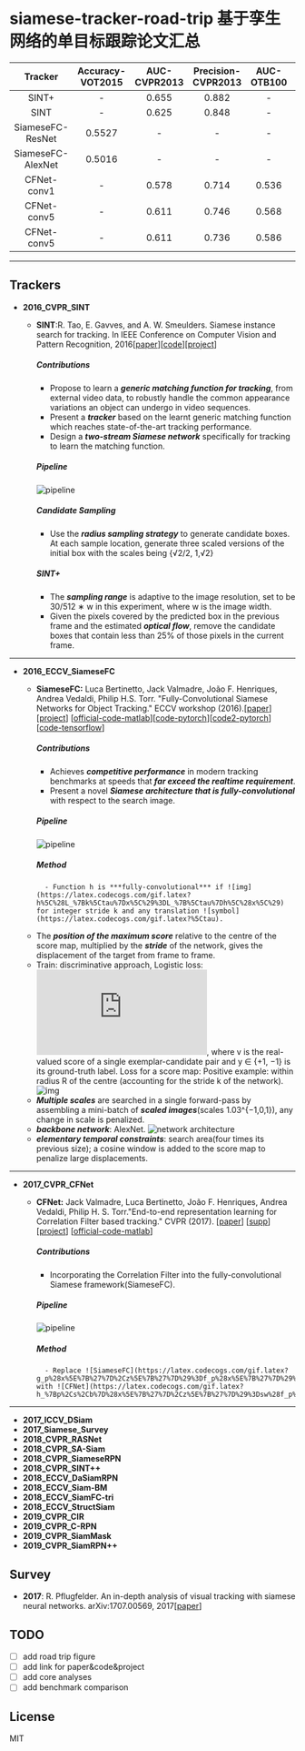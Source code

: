 ﻿siamese-tracker-road-trip
基于孪生网络的单目标跟踪论文汇总
====

|   Tracker   | Accuracy-VOT2015 |AUC-CVPR2013 | Precision-CVPR2013 | AUC-OTB100 | Precision-OTB100 | AUC-OTB50 | Precision-OTB50 |  FPS  |
| :---------: |        :----------:       |   :----------:      |     :----------------:      |    :--------:    |   :--------------:     |     :-------:      |   :-------------:   | :----: |
|    SINT+    |                 -            |        0.655          |             0.882             |          -          |               -               |         -            |            -             |  4     |
|    SINT     |                  -             |         0.625       |               0.848            |           -         |               -                |          -          |              -           |   4    |
|SiameseFC-ResNet|     0.5527   |           -             |           -                       |         -             |             -                 |          -         |             -           |    25   |
|SiameseFC-AlexNet|     0.5016   |           -             |           -                       |         -             |             -                 |          -         |             -           |    65   |
|   CFNet-conv1     |            -       |        0.578           |           0.714               |         0.536         |          0.658          |      0.488      |       0.613         |    83   |
|   CFNet-conv5     |            -       |        0.611           |           0.746               |         0.568         |          0.693          |      0.530      |       0.660         |    75   |
|   CFNet-conv5     |            -       |        0.611           |           0.736               |         0.586         |          0.711          |      0.539      |       0.670         |    43   |
-------
## Trackers
- **2016_CVPR_SINT**
    * **SINT**:R. Tao, E. Gavves, and A. W. Smeulders. Siamese instance search for tracking. In IEEE Conference on Computer Vision and Pattern Recognition, 2016[[paper](http://openaccess.thecvf.com/content_cvpr_2016/papers/Tao_Siamese_Instance_Search_CVPR_2016_paper.pdf)][[code](https://github.com/taotaoorange/SINT)][[project](https://taotaoorange.github.io/projects/SINT/SINT_proj.html)]  

        ##### Contributions
    	- Propose to learn a ***generic matching function for tracking***, from external video data, to robustly handle the common appearance variations an object can undergo in video sequences.
    	- Present a ***tracker*** based on the learnt generic matching function which reaches state-of-the-art tracking performance.
    	- Design a ***two-stream Siamese network*** specifically for tracking to learn the matching function.

        ##### Pipeline
        ![pipeline](image/SINT/pipeline.png)

        ##### Candidate Sampling
    	- Use the ***radius sampling strategy*** to generate candidate boxes. At each sample location, generate three scaled versions of the initial box with the scales being {√2/2, 1,√2}

        ##### SINT+
    	- The ***sampling range*** is adaptive to the image resolution, set to be 30/512 ∗ w in this experiment, where w is the image width.
    	- Given the pixels covered by the predicted box in the previous frame and the estimated ***optical flow***, remove the candidate boxes that contain less than 25% of those pixels in the current frame.
-----
- **2016_ECCV_SiameseFC**
    * **SiameseFC:** Luca Bertinetto, Jack Valmadre, João F. Henriques, Andrea Vedaldi, Philip H.S. Torr. "Fully-Convolutional Siamese Networks for Object Tracking." ECCV workshop (2016).[[paper](http://120.52.73.78/arxiv.org/pdf/1606.09549v2.pdf)][[project](http://www.robots.ox.ac.uk/~luca/siamese-fc.html)]
    [[official-code-matlab](https://github.com/bertinetto/siamese-fc)][[code-pytorch](https://github.com/mozhuangb/SiameseFC-pytorch)][[code2-pytorch](https://github.com/GengZ/siameseFC-pytorch-vot)][[code-tensorflow](https://github.com/zzh142857/SiameseFC-tf)]

        ##### Contributions
    	- Achieves ***competitive performance*** in modern tracking benchmarks at speeds that ***far exceed the realtime requirement***.
    	- Present a novel ***Siamese architecture that is fully-convolutional*** with respect to the search image.

        ##### Pipeline
        ![pipeline](image/SiameseFC/pipeline.png)

        ##### Method
        	- Function h is ***fully-convolutional*** if ![img](https://latex.codecogs.com/gif.latex?h%5C%28L_%7Bk%5Ctau%7Dx%5C%29%3DL_%7B%5Ctau%7Dh%5C%28x%5C%29) for integer stride k and any translation ![symbol](https://latex.codecogs.com/gif.latex?%5Ctau).
	- The ***position of the maximum score*** relative to the centre of the score map, multiplied by the ***stride*** of the network, gives the displacement of the target from frame to frame.
	- Train: discriminative approach, Logistic loss: ![img](https://latex.codecogs.com/gif.latex?l%5C%28y%2Cv%5C%29%3Dlog%5C%281&plus;exp%5C%28-yv%5C%29%5C%29), where v is the real-valued score of a single exemplar-candidate pair and y ∈
{+1, −1} is its ground-truth label.
		Loss for a score map:
		Positive example: within radius R of the centre (accounting for the stride k of the network).
		![img](image/SiameseFC/positive.png)
	- ***Multiple scales*** are searched in a single forward-pass by assembling a mini-batch of ***scaled images***(scales 1.03^{−1,0,1}), any change in scale is penalized.
	- ***backbone network***: AlexNet.
	![network architecture](image/SiameseFC/architecture.png)
	- ***elementary temporal constraints***: search area(four times its previous size); a cosine window is added to the score map to penalize large displacements.
-----
- **2017_CVPR_CFNet**
    * **CFNet:** Jack Valmadre, Luca Bertinetto, João F. Henriques, Andrea Vedaldi, Philip H. S. Torr."End-to-end representation learning for Correlation Filter based tracking." CVPR (2017). 
[[paper](http://openaccess.thecvf.com/content_cvpr_2017/papers/Valmadre_End-To-End_Representation_Learning_CVPR_2017_paper.pdf)]
[[supp](http://openaccess.thecvf.com/content_cvpr_2017/supplemental/Valmadre_End-To-End_Representation_Learning_2017_CVPR_supplemental.pdf)]
[[project](http://www.robots.ox.ac.uk/~luca/cfnet.html)]
[[official-code-matlab](https://github.com/bertinetto/cfnet)]
        ##### Contributions
    	- Incorporating the Correlation Filter into the fully-convolutional Siamese framework(SiameseFC).

        ##### Pipeline
        ![pipeline](image/CFNet/pipeline.png)

        ##### Method
        	- Replace ![SiameseFC](https://latex.codecogs.com/gif.latex?g_p%28x%5E%7B%27%7D%2Cz%5E%7B%27%7D%29%3Df_p%28x%5E%7B%27%7D%29%5Cstar%20f_p%28z%5E%7B%27%7D%29) with ![CFNet](https://latex.codecogs.com/gif.latex?h_%7Bp%2Cs%2Cb%7D%28x%5E%7B%27%7D%2Cz%5E%7B%27%7D%29%3Dsw%28f_p%28x%5E%7B%27%7D%29%5Cstar%20f_p%28z%5E%7B%27%7D%29%29%20&plus;%20b)
-----
- **2017_ICCV_DSiam**
- **2017_Siamese_Survey**
- **2018_CVPR_RASNet**
- **2018_CVPR_SA-Siam**
- **2018_CVPR_SiameseRPN**
- **2018_CVPR_SINT++**
- **2018_ECCV_DaSiamRPN**
- **2018_ECCV_Siam-BM**
- **2018_ECCV_SiamFC-tri**
- **2018_ECCV_StructSiam**
- **2019_CVPR_CIR**
- **2019_CVPR_C-RPN**
- **2019_CVPR_SiamMask**
- **2019_CVPR_SiamRPN++**

## Survey
* **2017**: R. Pflugfelder. An in-depth analysis of visual tracking with siamese neural networks. arXiv:1707.00569, 2017[[paper](https://arxiv.org/pdf/1707.00569.pdf)]  

## TODO  
- [ ] add road trip figure
- [ ] add link for paper&code&project
- [ ] add core analyses
- [ ] add benchmark comparison

## License
MIT
